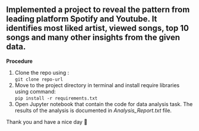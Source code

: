 ## Implemented a project to reveal the pattern from leading platform Spotify and Youtube. It identifies most liked artist, viewed songs, top 10 songs and many other insights from the given data.

**Procedure**
1. Clone the repo using :<br>
`git clone repo-url`
2. Move to the project directory in terminal and install require libraries using command:<br>
`pip install -r requirements.txt`
3. Open Jupyter notebook that contain the code for data analysis task. The results of the analysis is documented in *Analysis_Report.txt* file.

Thank you and have a nice day 🙂
